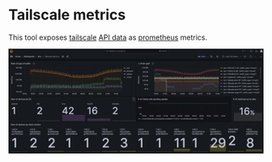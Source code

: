 # Tailscale metrics

This tool exposes [tailscale](https://tailscale.com/) [API data](https://tailscale.com/kb/1219/network-flow-logs#network-logs-structure) as [prometheus](https://prometheus.io/docs/introduction/overview/) metrics.

<p align="center">
  <img align="center" src="imgs/grafana-tsmetrics.webp" width="900px" alt="Grafana dashboard exposing tsmetrics"/>
</p>

